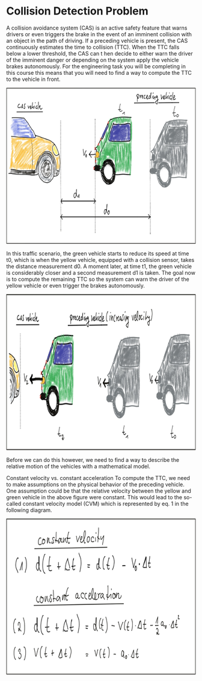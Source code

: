 # Collision Detection Problem

A collision avoidance system (CAS) is an active safety feature that warns drivers or even triggers the brake in the event of an imminent collision with an object in the path of driving. If a preceding vehicle is present, the CAS continuously estimates the time to collision (TTC). When the TTC falls below a lower threshold, the CAS can t hen decide to either warn the driver of the imminent danger or depending on the system apply the vehicle brakes autonomously. For the engineering task you will be completing in this course this means that you will need to find a way to compute the TTC to the vehicle in front.

<img src="media/basics_collision_detection.jpg" width="800" height="414" />

In this traffic scenario, the green vehicle starts to reduce its speed at time t0, which is when the yellow vehicle, equipped with a collision sensor, takes the distance measurement d0. A moment later, at time t1, the green vehicle is considerably closer and a second measurement d1 is taken. The goal now is to compute the remaining TTC so the system can warn the driver of the yellow vehicle or even trigger the brakes autonomously.

<img src="media/basics_collision_detection_2.jpg" width="800" height="414" />

Before we can do this however, we need to find a way to describe the relative motion of the vehicles with a mathematical model.

Constant velocity vs. constant acceleration
To compute the TTC, we need to make assumptions on the physical behavior of the preceding vehicle. One assumption could be that the relative velocity between the yellow and green vehicle in the above figure were constant. This would lead to the so-called constant velocity model (CVM) which is represented by eq. 1 in the following diagram.

<img src="media/formulae.jpg" width="779" height="414" />


